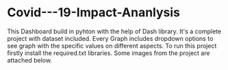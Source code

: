 # Covid---19-Impact-Ananlysis
This Dashboard build in pyhton with the help of Dash library.
It's a complete project with dataset included.
Every Graph includes dropdown options to see graph with the specific values on different aspects.
To run this project firstly install the required.txt libraries.
Some images from the project are attached below.

